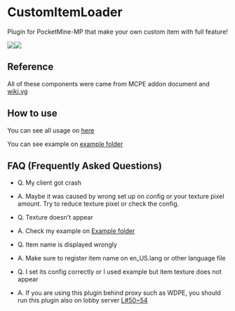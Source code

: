 # CustomItemLoader
Plugin for PocketMine-MP that make your own custom item with full feature!

<a href="https://poggit.pmmp.io/p/CustomItemLoader"><img src="https://poggit.pmmp.io/shield.state/CustomItemLoader"></a><a href="https://poggit.pmmp.io/p/CustomItemLoader"><img src="https://poggit.pmmp.io/shield.dl/CustomItemLoader"></a>

## Reference
All of these components were came from MCPE addon document and [wiki.vg](https://wiki.vg/Bedrock_Protocol)

## How to use

You can see all usage on [here](./CONFIGURATION.md)

You can see example on [example folder](./example)

## FAQ (Frequently Asked Questions)

* Q. My client got crash
* A. Maybe it was caused by wrong set up on config or your texture pixel amount. Try to reduce texture pixel or check the config.


* Q. Texture doesn't appear
* A. Check my example on [Example folder](./example)


* Q. Item name is displayed wrongly
* A. Make sure to register item name on en_US.lang or other language file

* Q. I set its config correctly or I used example but item texture does not appear
* A. If you are using this plugin behind proxy such as WDPE, you should run this plugin also on lobby server [L#50~54](https://github.com/alvin0319/CustomItemLoader/blob/master/src/alvin0319/CustomItemLoader/CustomItemLoader.php#L50)